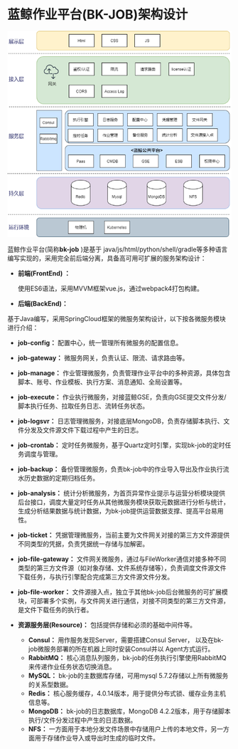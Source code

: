 # 蓝鲸作业平台(BK-JOB)架构设计

![Architecture](../resource/img/architecture.png)

蓝鲸作业平台(简称**bk-job** )是基于 java/js/html/python/shell/gradle等多种语言编写实现的，采用完全前后端分离，具备高可用可扩展的服务架构设计：

- **前端(FrontEnd) ：**

  使用ES6语法，采用MVVM框架vue.js，通过webpack4打包构建。

- **后端(BackEnd)：** 

基于Java编写，采用SpringCloud框架的微服务架构设计，以下按各微服务模块进行介绍：

  - **job-config：** 配置中心，统一管理所有微服务的配置信息。
  - **job-gateway：** 微服务网关，负责认证、限流、请求路由等。
  - **job-manage：** 作业管理微服务，负责管理作业平台中的多种资源，具体包含脚本、账号、作业模板、执行方案、消息通知、全局设置等。
  - **job-execute：** 作业执行微服务，对接蓝鲸GSE，负责向GSE提交文件分发/脚本执行任务、拉取任务日志、流转任务状态。
  - **job-logsvr：** 日志管理微服务，对接底层MongoDB，负责存储脚本执行、文件分发及文件源文件下载过程中产生的日志。
  - **job-crontab：** 定时任务微服务，基于Quartz定时引擎，实现bk-job的定时任务调度与管理。
  - **job-backup：** 备份管理微服务，负责bk-job中的作业导入导出及作业执行流水历史数据的定期归档任务。
  - **job-analysis：** 统计分析微服务，为首页异常作业提示与运营分析模块提供后台接口，调度大量定时任务从其他微服务模块获取元数据进行分析与统计，生成分析结果数据与统计数据，为bk-job提供运营数据支撑、提高平台易用性。
  - **job-ticket：** 凭据管理微服务，当前主要为文件网关对接的第三方文件源提供不同类型的凭据，负责凭据统一存储与加解密。
  - **job-file-gateway：** 文件网关微服务，通过与FileWorker通信对接多种不同类型的第三方文件源（如对象存储、文件系统存储等），负责调度文件源文件下载任务，与执行引擎配合完成第三方文件源文件分发。
  - **job-file-worker：** 文件源接入点，独立于其他bk-job后台微服务的可扩展模块，可部署多个实例，与文件网关进行通信，对接不同类型的第三方文件源，是文件下载任务的执行者。

- **资源服务层(Resource)：** 包括提供存储和必须的基础中间件等。
    - **Consul：** 用作服务发现Server，需要搭建Consul Server， 以及在bk-job微服务部署的所在机器上同时安装Consul并以 Agent方式运行。
    - **RabbitMQ：** 核心消息队列服务，bk-job的任务执行引擎使用RabbitMQ来传递作业任务状态切换消息。
    - **MySQL：** bk-job的主数据库存储，可用mysql 5.7.2存储以上所有微服务的关系型数据。
    - **Redis：** 核心服务缓存，4.0.14版本，用于提供分布式锁、缓存业务主机信息等。
    - **MongoDB：** bk-job的日志数据库，MongoDB 4.2.2版本，用于存储脚本执行/文件分发过程中产生的日志数据。
    - **NFS：** 一方面用于本地分发文件场景中存储用户上传的本地文件，另一方面用于存储作业导入或导出时生成的临时文件。

